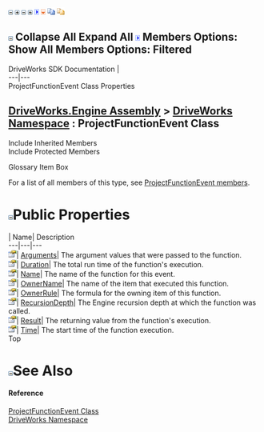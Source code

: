 ![](dotnetimages/collapse.gif) ![](dotnetimages/expand.gif) ![](dotnetimages/collapse.gif) ![](dotnetimages/expand.gif) ![](dotnetimages/drpdown.gif) ![](dotnetimages/drpdown_orange.gif) ![](dotnetimages/copycode.gif) ![](dotnetimages/copycodeHighlight.gif)

![](dotnetimages/collapse.gif) Collapse All Expand All ![](dotnetimages/drpdown.gif) Members Options: Show All  Members Options: Filtered   
---  
DriveWorks SDK Documentation  |   
---|---  
ProjectFunctionEvent Class Properties   
  
[DriveWorks.Engine Assembly](topic2156.md) > [DriveWorks Namespace](topic2159.md) : ProjectFunctionEvent Class  
---  
  
Include Inherited Members    
Include Protected Members    


Glossary Item Box

For a list of all members of this type, see [ProjectFunctionEvent members](topic4479.md).

# ![](dotnetimages/collapse.gif)Public Properties

| Name| Description  
---|---|---  
![Public Property](dotnetimages/publicProperty.gif)| [Arguments](topic4484.md)| The argument values that were passed to the function.   
![Public Property](dotnetimages/publicProperty.gif)| [Duration](topic4485.md)| The total run time of the function's execution.   
![Public Property](dotnetimages/publicProperty.gif)| [Name](topic4486.md)| The name of the function for this event.   
![Public Property](dotnetimages/publicProperty.gif)| [OwnerName](topic4487.md)| The name of the item that executed this function.   
![Public Property](dotnetimages/publicProperty.gif)| [OwnerRule](topic4488.md)| The formula for the owning item of this function.   
![Public Property](dotnetimages/publicProperty.gif)| [RecursionDepth](topic4489.md)| The Engine recursion depth at which the function was called.   
![Public Property](dotnetimages/publicProperty.gif)| [Result](topic4490.md)| The returning value from the function's execution.   
![Public Property](dotnetimages/publicProperty.gif)| [Time](topic4491.md)| The start time of the function execution.   
Top

# ![](dotnetimages/collapse.gif)See Also

#### Reference

[ProjectFunctionEvent Class](topic4478.md)   
[DriveWorks Namespace](topic2159.md)


